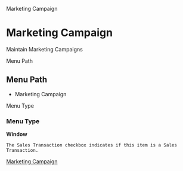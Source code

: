 
Marketing Campaign
# Marketing Campaign


Maintain Marketing Campaigns

Menu Path
## Menu Path



- Marketing Campaign

Menu Type
### Menu Type

**Window**

```
The Sales Transaction checkbox indicates if this item is a Sales Transaction.
```

[Marketing Campaign](../../functional-guide/window/window-marketing-campaign.md)